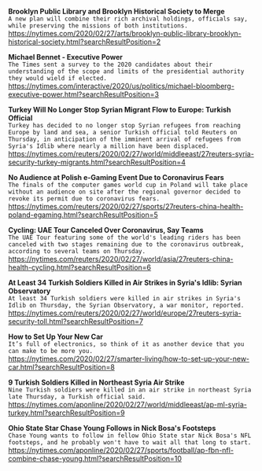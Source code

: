 **Brooklyn Public Library and Brooklyn Historical Society to Merge**\
`A new plan will combine their rich archival holdings, officials say, while preserving the missions of both institutions.`\
https://nytimes.com/2020/02/27/arts/brooklyn-public-library-brooklyn-historical-society.html?searchResultPosition=2

**Michael Bennet - Executive Power**\
`The Times sent a survey to the 2020 candidates about their understanding of the scope and limits of the presidential authority they would wield if elected.`\
https://nytimes.com/interactive/2020/us/politics/michael-bloomberg-executive-power.html?searchResultPosition=3

**Turkey Will No Longer Stop Syrian Migrant Flow to Europe: Turkish Official**\
`Turkey has decided to no longer stop Syrian refugees from reaching Europe by land and sea, a senior Turkish official told Reuters on Thursday, in anticipation of the imminent arrival of refugees from Syria's Idlib where nearly a million have been displaced. `\
https://nytimes.com/reuters/2020/02/27/world/middleeast/27reuters-syria-security-turkey-migrants.html?searchResultPosition=4

**No Audience at Polish e-Gaming Event Due to Coronavirus Fears**\
`The finals of the computer games world cup in Poland will take place without an audience on site after the regional governor decided to revoke its permit due to coronavirus fears.`\
https://nytimes.com/reuters/2020/02/27/sports/27reuters-china-health-poland-egaming.html?searchResultPosition=5

**Cycling: UAE Tour Canceled Over Coronavirus, Say Teams**\
`The UAE Tour featuring some of the world's leading riders has been canceled with two stages remaining due to the coronavirus outbreak, according to several teams on Thursday.`\
https://nytimes.com/reuters/2020/02/27/world/asia/27reuters-china-health-cycling.html?searchResultPosition=6

**At Least 34 Turkish Soldiers Killed in Air Strikes in Syria's Idlib: Syrian Observatory**\
`At least 34 Turkish soldiers were killed in air strikes in Syria's Idlib on Thursday, the Syrian Observatory, a war monitor, reported.`\
https://nytimes.com/reuters/2020/02/27/world/europe/27reuters-syria-security-toll.html?searchResultPosition=7

**How to Set Up Your New Car**\
`It’s full of electronics, so think of it as another device that you can make to be more you.`\
https://nytimes.com/2020/02/27/smarter-living/how-to-set-up-your-new-car.html?searchResultPosition=8

**9 Turkish Soldiers Killed in Northeast Syria Air Strike**\
`Nine Turkish soldiers were killed in an air strike in northeast Syria late Thursday, a Turkish official said.`\
https://nytimes.com/aponline/2020/02/27/world/middleeast/ap-ml-syria-turkey.html?searchResultPosition=9

**Ohio State Star Chase Young Follows in Nick Bosa's Footsteps**\
`Chase Young wants to follow in fellow Ohio State star Nick Bosa's NFL footsteps, and he probably won't have to wait all that long to start.`\
https://nytimes.com/aponline/2020/02/27/sports/football/ap-fbn-nfl-combine-chase-young.html?searchResultPosition=10

